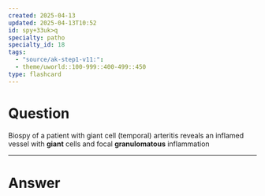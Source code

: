 ```yaml
---
created: 2025-04-13
updated: 2025-04-13T10:52
id: spy+33uk>q
specialty: patho
specialty_id: 18
tags:
  - "source/ak-step1-v11:": 
  - theme/uworld::100-999::400-499::450
type: flashcard
---
```


# Question
Biospy of a patient with giant cell (temporal) arteritis reveals an inflamed vessel with **giant** cells and focal **granulomatous** inflammation

---

# Answer
